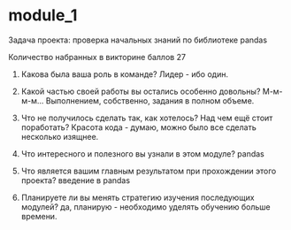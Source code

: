 # module_1
Задача проекта: 
 проверка начальных знаний по библиотеке pandas

Количество набранных в викторине баллов
 27


1. Какова была ваша роль в команде?
Лидер - ибо один.

2. Какой частью своей работы вы остались особенно довольны?
М-м-м-м... Выполнением, собственно, задания в полном объеме.

3. Что не получилось сделать так, как хотелось? Над чем ещё стоит поработать?
Красота кода - думаю, можно было все сделать несколько изящнее.

4. Что интересного и полезного вы узнали в этом модуле?
pandas

5. Что является вашим главным результатом при прохождении этого проекта?
введение в pandas

6. Планируете ли вы менять стратегию изучения последующих модулей? 
да, планирую - необходимо уделять обучению больше времени.
